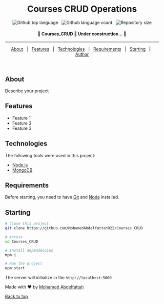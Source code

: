 <div align="center" id="top"> 
  
</div>

<h1 align="center">Courses CRUD Operations</h1>

<div align="center">
  <img alt="Github top language" src="https://img.shields.io/github/languages/top/MohamedAbdelfattah022/Courses_CRUD?color=56BEB8">
&#xa0;
  <img alt="Github language count" src="https://img.shields.io/github/languages/count/MohamedAbdelfattah022/Courses_CRUD?color=56BEB8">
&#xa0;
  <img alt="Repository size" src="https://img.shields.io/github/repo-size/MohamedAbdelfattah022/Courses_CRUD?color=56BEB8">

  <!-- <img alt="Github issues" src="https://img.shields.io/github/issues/MohamedAbdelfattah022/Courses_CRUD?color=56BEB8" /> -->

  <!-- <img alt="Github forks" src="https://img.shields.io/github/forks/MohamedAbdelfattah022/Courses_CRUD?color=56BEB8" /> -->

  <!-- <img alt="Github stars" src="https://img.shields.io/github/stars/MohamedAbdelfattah022/Courses_CRUD?color=56BEB8" /> -->
</div>

<!-- Status -->

<h4 align="center">
	🚧  Courses_CRUD 🚀 Under construction...  🚧
</h4>

<hr>

<p align="center">
  <a href="#about">About</a> &#xa0; | &#xa0; 
  <a href="#features">Features</a> &#xa0; | &#xa0;
  <a href="#technologies">Technologies</a> &#xa0; | &#xa0;
  <a href="#requirements">Requirements</a> &#xa0; | &#xa0;
  <a href="#starting">Starting</a> &#xa0; | &#xa0;
  <a href="https://github.com/MohamedAbdelfattah022" target="_blank">Author</a>
</p>

<br>

## About

Describe your project

## Features

- Feature 1
- Feature 2
- Feature 3

## Technologies

The following tools were used in this project:

- [Node.js](https://nodejs.org/en/)
- [MongoDB](https://www.mongodb.com/)

## Requirements

Before starting, you need to have [Git](https://git-scm.com) and [Node](https://nodejs.org/en/) installed.

## Starting

```bash
# Clone this project
git clone https://github.com/MohamedAbdelfattah022/Courses_CRUD
```

```bash
# Access
cd Courses_CRUD
```

```bash
# Install dependencies
npm i
```

```bash
# Run the project
npm start
```

The server will initialize in the `http://localhost:5000`

Made with ❤️ by <a href="https://github.com/MohamedAbdelfattah022" target="_blank">Mohamed Abdelfattah</a>

<a href="#top">Back to top</a>
